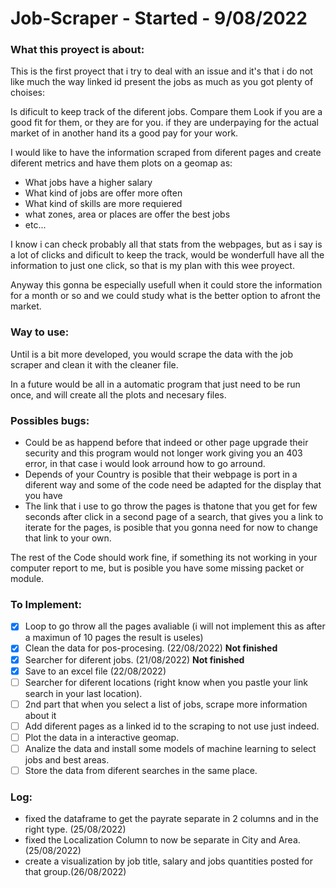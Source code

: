 # Job-Scraper - Started - 9/08/2022
### What this proyect is about:

This is the first proyect that i try to deal with an issue and it's that i do not like much the way linked id present the jobs as
much as you got plenty of choises:

Is dificult to keep track of the diferent jobs.
Compare them
Look if you are a good fit for them, or they are for you.
if they are underpaying for the actual market of in another hand its a good pay for your work.

I would like to have the information scraped from diferent pages and create diferent metrics and have them plots on a geomap as:

- What jobs have a higher salary
- What kind of jobs are offer more often
- What kind of skills are more requiered
- what zones, area or places are offer the best jobs
- etc...

I know i can check probably all that stats from the webpages, but as i say is a lot of clicks and dificult to keep the track, would be wonderfull have all the information to just one click, so that is my plan with this wee proyect.

Anyway this gonna be especially usefull when it could store the information for a month or so and we could study what is the better option to afront the market.

### Way to use:
Until is a bit more developed, you would scrape the data with the job scraper and clean it with the cleaner file.

In a future would be all in a automatic program that just need to be run once, and will create all the plots and necesary files.


### Possibles bugs:
- Could be as happend before that indeed or other page upgrade their security and this program would not longer work giving you an   403 error, in that case i would look arround how to go arround.
- Depends of your Country is posible that their webpage is port in a diferent way and some of the code need be adapted for the       display that you have
- The link that i use to go throw the pages is thatone that you get for few seconds after click in a second page of a search, that   gives you a link to iterate for the pages, is posible that you gonna need for now to change that link to your own.

The rest of the Code should work fine, if something its not working in your computer report to me, but is posible you have some missing packet or module.

### To Implement:
- [x] Loop to go throw all the pages avaliable (i will not implement this as after a maximun of 10 pages the result is useles)
- [x] Clean the data for pos-procesing. (22/08/2022) **Not finished**
- [x] Searcher for diferent jobs. (21/08/2022) **Not finished**
- [x] Save to an excel file (22/08/2022)
- [ ] Searcher for diferent locations (right know when you pastle your link search in your last location).
- [ ] 2nd part that when you select a list of jobs, scrape more information about it
- [ ] Add diferent pages as a linked id to the scraping to not use just indeed.
- [ ] Plot the data in a interactive geomap.
- [ ] Analize the data and install some models of machine learning to select jobs and best areas.
- [ ] Store the data from diferent searches in the same place.

### Log:
- fixed the dataframe to get the payrate separate in 2 columns and in the right type. (25/08/2022)
- fixed the Localization Column to now be separate in City and Area. (25/08/2022)
- create a visualization by job title, salary and jobs quantities posted for that group.(26/08/2022)
